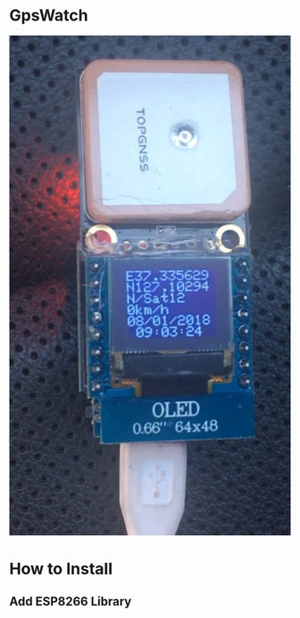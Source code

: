 # GpsWatch

![](https://github.com/cchamchi/images/blob/master/gpswatch_v01.jpg)

# How to Install

## Add ESP8266 Library 
